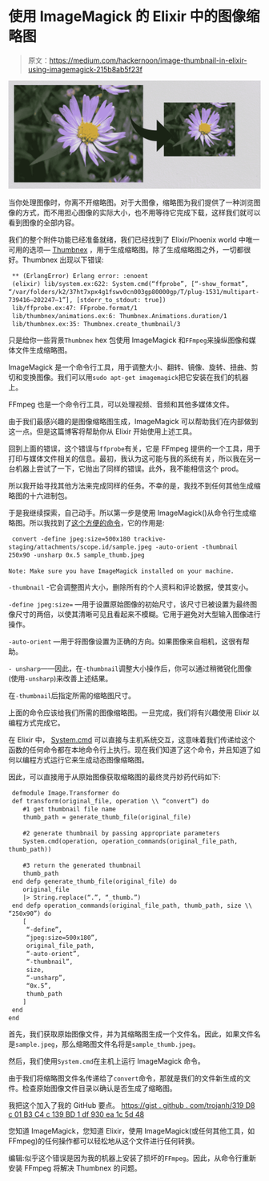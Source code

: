 # 使用 ImageMagick 的 Elixir 中的图像缩略图

> 原文：<https://medium.com/hackernoon/image-thumbnail-in-elixir-using-imagemagick-215b8ab5f23f>

![](img/da4d043eda4039676c35984ba0e5d617.png)

当你处理图像时，你离不开缩略图。对于大图像，缩略图为我们提供了一种浏览图像的方式，而不用担心图像的实际大小，也不用等待它完成下载，这样我们就可以看到图像的全部内容。

我们的整个附件功能已经准备就绪，我们已经找到了 Elixir/Phoenix world 中唯一可用的选项— [Thumbnex](https://github.com/talklittle/thumbnex) ，用于生成缩略图。除了生成缩略图之外，一切都很好。Thumbnex 出现以下错误:

```
 ** (ErlangError) Erlang error: :enoent
 (elixir) lib/system.ex:622: System.cmd(“ffprobe”, [“-show_format”, “/var/folders/k2/37ht7xpx4g1fswv0cn003gp80000gp/T/plug-1531/multipart-739416–202247–1”], [stderr_to_stdout: true])
 lib/ffprobe.ex:47: FFprobe.format/1
 lib/thumbnex/animations.ex:6: Thumbnex.Animations.duration/1
 lib/thumbnex.ex:35: Thumbnex.create_thumbnail/3
```

只是给你一些背景`Thumbnex` hex 包使用 ImageMagick 和`FFmpeg`来操纵图像和媒体文件生成缩略图。

ImageMagick 是一个命令行工具，用于调整大小、翻转、镜像、旋转、扭曲、剪切和变换图像。我们可以用`sudo apt-get imagemagick`把它安装在我们的机器上。

FFmpeg 也是一个命令行工具，可以处理视频、音频和其他多媒体文件。

由于我们最感兴趣的是图像缩略图生成，ImageMagick 可以帮助我们在内部做到这一点。但是这篇博客将帮助你从 Elixir 开始使用上述工具。

回到上面的错误，这个错误与`ffprobe`有关，它是 FFmpeg 提供的一个工具，用于打印与媒体文件相关的信息。最初，我认为这可能与我的系统有关，所以我在另一台机器上尝试了一下，它抛出了同样的错误。此外，我不能相信这个 prod。

所以我开始寻找其他方法来完成同样的任务。不幸的是，我找不到任何其他生成缩略图的十六进制包。

于是我继续探索，自己动手。所以第一步是使用 ImageMagick()从命令行生成缩略图。所以我找到了[这个方便的命令](http://www.imagemagick.org/Usage/thumbnails)，它的作用是:

```
 convert -define jpeg:size=500x180 trackive-staging/attachments/scope.id/sample.jpeg -auto-orient -thumbnail 250x90 -unsharp 0x.5 sample_thumb.jpeg

Note: Make sure you have ImageMagick installed on your machine.
```

`-thumbnail` -它会调整图片大小，删除所有的个人资料和评论数据，使其变小。

`-define jpeg:size=` —用于设置原始图像的初始尺寸，该尺寸已被设置为最终图像尺寸的两倍，以使其清晰可见且看起来不模糊。它用于避免对大型输入图像进行操作。

`-auto-orient` —用于将图像设置为正确的方向。如果图像来自相机，这很有帮助。

`- unsharp`——因此，在`-thumbnail`调整大小操作后，你可以通过稍微锐化图像(使用`-unsharp`)来改善上述结果。

在`-thumbnail`后指定所需的缩略图尺寸。

上面的命令应该给我们所需的图像缩略图。一旦完成，我们将有兴趣使用 Elixir 以编程方式完成它。

在 Elixir 中， [System.cmd](https://hexdocs.pm/elixir/System.html#cmd/3) 可以直接与主机系统交互，这意味着我们传递给这个函数的任何命令都在本地命令行上执行。现在我们知道了这个命令，并且知道了如何以编程方式运行它来生成动态图像缩略图。

因此，可以直接用于从原始图像获取缩略图的最终灵丹妙药代码如下:

```
 defmodule Image.Transformer do
 def transform(original_file, operation \\ “convert”) do
    #1 get thumbnail file name
    thumb_path = generate_thumb_file(original_file)

    #2 generate thumbnail by passing appropriate parameters
    System.cmd(operation, operation_commands(original_file_path, thumb_path))

    #3 return the generated thumbnail
    thumb_path
 end defp generate_thumb_file(original_file) do
    original_file
    |> String.replace(“.”, “_thumb.”)
 end defp operation_commands(original_file_path, thumb_path, size \\ “250x90”) do
    [
     “-define”,
     “jpeg:size=500x180”,
     original_file_path,
     “-auto-orient”,
     “-thumbnail”,
     size,
     “-unsharp”,
     “0x.5”,
     thumb_path
    ]
 end
end
```

首先，我们获取原始图像文件，并为其缩略图生成一个文件名。因此，如果文件名是`sample.jpeg`，那么缩略图文件名将是`sample_thumb.jpeg`。

然后，我们使用`System.cmd`在主机上运行 ImageMagick 命令。

由于我们将缩略图文件名传递给了`convert`命令，那就是我们的文件新生成的文件。检查原始图像文件目录以确认是否生成了缩略图。

我把这个加入了我的 GitHub 要点。
[https://gist . github . com/trojanh/319 D8 c 01 B3 C4 c 139 BD 1 df 930 ea 1c 5d 48](https://gist.github.com/trojanh/319d8c01b3c4c139bd1df930ea1c5d48)

您知道 ImageMagick，您知道 Elixir，使用 ImageMagick(或任何其他工具，如 FFmpeg)的任何操作都可以轻松地从这个文件进行任何转换。

编辑:似乎这个错误是因为我的机器上安装了损坏的`FFmpeg`。因此，从命令行重新安装 FFmpeg 将解决 Thumbnex 的问题。